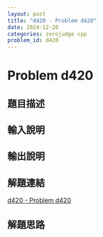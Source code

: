 ```yaml
---
layout: post
title: "d420 - Problem d420"
date: 2024-12-20
categories: zerojudge cpp
problem_id: d420
---
```


# Problem d420

## 題目描述



## 輸入說明



## 輸出說明



## 解題連結

[d420 - Problem d420](https://zerojudge.tw/ShowProblem?problemid=d420)

## 解題思路

